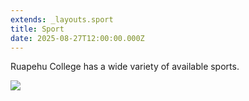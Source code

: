 ```yaml
---
extends: _layouts.sport
title: Sport
date: 2025-08-27T12:00:00.000Z
---
```

Ruapehu College has a wide variety of available sports.

![](https://res.cloudinary.com/ruapehu-college/image/upload/v1573523167/IMG-2696_n5iycx.jpg)
